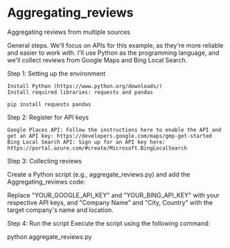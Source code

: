 # Aggregating_reviews
Aggregating reviews from multiple sources

General steps. We'll focus on APIs for this example, as they're more reliable and easier to work with. I'll use Python as the programming language, and we'll collect reviews from Google Maps and Bing Local Search.

Step 1: Setting up the environment

    Install Python (https://www.python.org/downloads/)
    Install required libraries: requests and pandas

    pip install requests pandas

Step 2: Register for API keys

    Google Places API: Follow the instructions here to enable the API and get an API key: https://developers.google.com/maps/gmp-get-started
    Bing Local Search API: Sign up for an API key here: https://portal.azure.com/#create/Microsoft.BingLocalSearch

Step 3: Collecting reviews

Create a Python script (e.g., aggregate_reviews.py) and add the Aggregating_reviews code:

Replace "YOUR_GOOGLE_API_KEY" and "YOUR_BING_API_KEY" with your respective API keys, and "Company Name" and "City, Country" with the target company's name and location.

Step 4: Run the script
Execute the script using the following command:

python aggregate_reviews.py
